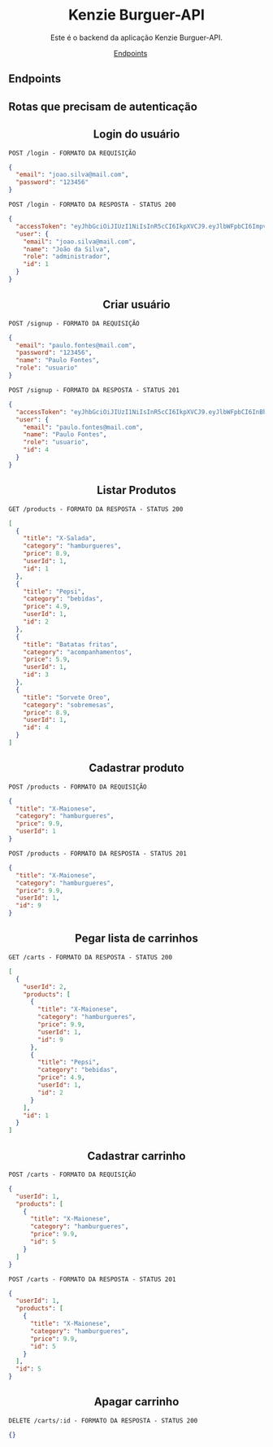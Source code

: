 <h1 align="center">
  Kenzie Burguer-API
</h1>

<p align = "center">
Este é o backend da aplicação Kenzie Burguer-API.
</p>

<p align="center">
  <a href="#endpoints">Endpoints</a>&nbsp;&nbsp;&nbsp;&nbsp;&nbsp;&nbsp;
</p>

## **Endpoints**

## Rotas que precisam de autenticação

<h2 align ='center'> Login do usuário </h2>

`POST /login - FORMATO DA REQUISIÇÃO`

```json
{
  "email": "joao.silva@mail.com",
  "password": "123456"
}
```

`POST /login - FORMATO DA RESPOSTA - STATUS 200`

```json
{
  "accessToken": "eyJhbGciOiJIUzI1NiIsInR5cCI6IkpXVCJ9.eyJlbWFpbCI6ImpvYW8uc2lsdmFAbWFpbC5jb20iLCJpYXQiOjE2MzY1Mzg4MDAsImV4cCI6MTYzNjU0MjQwMCwic3ViIjoiMSJ9.TU5DIB-qKkZgqleRKAiqvze3MssflsAaBKBB6-6jAgg",
  "user": {
    "email": "joao.silva@mail.com",
    "name": "João da Silva",
    "role": "administrador",
    "id": 1
  }
}
```

<h2 align ='center'> Criar usuário </h2>

`POST /signup - FORMATO DA REQUISIÇÃO`

```json
{
  "email": "paulo.fontes@mail.com",
  "password": "123456",
  "name": "Paulo Fontes",
  "role": "usuario"
}
```

`POST /signup - FORMATO DA RESPOSTA - STATUS 201`

```json
{
  "accessToken": "eyJhbGciOiJIUzI1NiIsInR5cCI6IkpXVCJ9.eyJlbWFpbCI6InBhdWxvLmZvbnRlc0BtYWlsLmNvbSIsImlhdCI6MTYzNjUzOTAxNywiZXhwIjoxNjM2NTQyNjE3LCJzdWIiOiI0In0.GdiQ0TlmvptXKz9yVSyJK--AJkVoHz2Z8qA-cU9aPbo",
  "user": {
    "email": "paulo.fontes@mail.com",
    "name": "Paulo Fontes",
    "role": "usuario",
    "id": 4
  }
}
```

<h2 align ='center'> Listar Produtos </h2>

`GET /products - FORMATO DA RESPOSTA - STATUS 200`

```json
[
  {
    "title": "X-Salada",
    "category": "hamburgueres",
    "price": 8.9,
    "userId": 1,
    "id": 1
  },
  {
    "title": "Pepsi",
    "category": "bebidas",
    "price": 4.9,
    "userId": 1,
    "id": 2
  },
  {
    "title": "Batatas fritas",
    "category": "acompanhamentos",
    "price": 5.9,
    "userId": 1,
    "id": 3
  },
  {
    "title": "Sorvete Oreo",
    "category": "sobremesas",
    "price": 8.9,
    "userId": 1,
    "id": 4
  }
]
```

<h2 align ='center'> Cadastrar produto </h2>

`POST /products - FORMATO DA REQUISIÇÃO`

```json
{
  "title": "X-Maionese",
  "category": "hamburgueres",
  "price": 9.9,
  "userId": 1
}
```

`POST /products - FORMATO DA RESPOSTA - STATUS 201`

```json
{
  "title": "X-Maionese",
  "category": "hamburgueres",
  "price": 9.9,
  "userId": 1,
  "id": 9
}
```

<h2 align ='center'> Pegar lista de carrinhos </h2>

`GET /carts - FORMATO DA RESPOSTA - STATUS 200`

```json
[
  {
    "userId": 2,
    "products": [
      {
        "title": "X-Maionese",
        "category": "hamburgueres",
        "price": 9.9,
        "userId": 1,
        "id": 9
      },
      {
        "title": "Pepsi",
        "category": "bebidas",
        "price": 4.9,
        "userId": 1,
        "id": 2
      }
    ],
    "id": 1
  }
]
```

<h2 align ='center'> Cadastrar carrinho </h2>

`POST /carts - FORMATO DA REQUISIÇÃO`

```json
{
  "userId": 1,
  "products": [
    {
      "title": "X-Maionese",
      "category": "hamburgueres",
      "price": 9.9,
      "id": 5
    }
  ]
}
```

`POST /carts - FORMATO DA RESPOSTA - STATUS 201`

```json
{
  "userId": 1,
  "products": [
    {
      "title": "X-Maionese",
      "category": "hamburgueres",
      "price": 9.9,
      "id": 5
    }
  ],
  "id": 5
}
```

<h2 align ='center'> Apagar carrinho </h2>

`DELETE /carts/:id - FORMATO DA RESPOSTA - STATUS 200`

```json
{}
```
